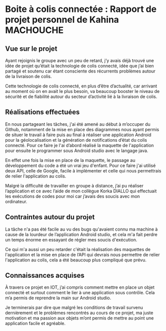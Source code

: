# Boite à colis connectée : Rapport de projet personnel de Kahina MACHOUCHE

## Vue sur le projet

Ayant rejoignis le groupe avec un peu de retard, j’y avais déjà trouvé une idée de projet qu’était la technologie de colis connecté, idée que j’ai bien partagé et soutenu car étant consciente des récurrents problèmes autour de la livraison de colis. 

Cette technologie de colis connecté, en plus d’être d’actualité, car arrivant au moment où on en avait le plus besoin, va beaucoup booster le niveau de sécurité et de fiabilité autour du secteur d’activité lié à la livraison de colis.

## Réalisations effectuées

En nous partageant les tâches, j'ai été amené au début à m’occuper du Github, notamment de la mise en place des diagrammes nous ayant permis de situer le travail à faire puis au final à réaliser une application Android pour la géolocalisation et la génération de notifications d’état du colis connecté. Pour ce faire je l'ai d’abord réalisé la maquette de l'application pour ensuite le programmer sous Android studio avec le langage java.  

En effet une fois la mise en place de la maquette, le passage au développement du code a été un vrai jeu d'enfant. Pour ce faire j'ai utilisé deux API, celle de Google, facile à implémenter et celle qui nous permettrais de relier l'application au colis.

Malgré la difficulté de travailler en groupe à distance, j’ai pu réaliser l’application et ce avec l’aide de mon collègue Korka DIALLO qui effectuait les exécutions de codes pour moi car j’avais des soucis avec mon ordinateur. 

## Contraintes autour du projet

La tâche n'a pas été facile au vu des bugs qu'avaient connu ma machine à cause de la lourdeur de l’application Android studio, et cela m'a fait perdre un temps énorme en essayant de régler mes soucis d'exécution. 

Ce qui m'a aussi un peu retarder c'était la réalisation des maquettes de l'application et la mise en place de l’API qui devrais nous permettre de relier l'application au colis, cela a été beaucoup plus compliqué que prévu. 

## Connaissances acquises

À travers ce projet en IOT, j’ai compris comment mettre en place un objet connecté et surtout comment le lier à une application sous contrôle. Cela m’a permis de reprendre la main sur Android studio.

Je terminerais par dire que malgré les conditions de travail survenu dernièrement et le problèmes rencontrés au cours de ce projet, ma juste motivation et ma passion aux objets m’ont permis de mettre au point une application facile et agréable.
